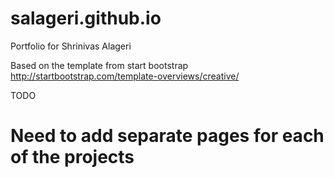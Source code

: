 # salageri.github.io
Portfolio for Shrinivas Alageri

Based on the template from start bootstrap
http://startbootstrap.com/template-overviews/creative/

TODO
# Need to add separate pages for each of the projects

